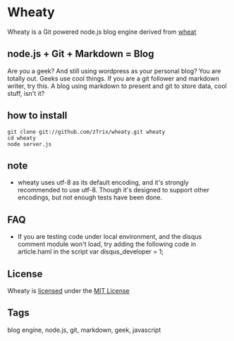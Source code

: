 # Wheaty

Wheaty is a Git powered node.js blog engine derived from [wheat]

## node.js + Git + Markdown = Blog
Are you a geek? And still using wordpress as your personal blog? You are totally out. Geeks use cool things. If you are a git follower and markdown writer, try this. A blog using markdown to present and git to store data, cool stuff, isn't it?

## how to install
    git clone git://github.com/zTrix/wheaty.git wheaty
    cd wheaty
    node server.js

## note
* wheaty uses utf-8 as its default encoding, and it's strongly recommended to use utf-8. Though it's designed to support other encodings, but not enough tests have been done.

## FAQ
* If you are testing code under local environment, and the disqus comment module won't load, try adding the following code in article.haml in the script
    var disqus_developer = 1;


## License
Wheaty is [licensed] under the [MIT License]

## Tags
 blog engine, node.js, git, markdown, geek, javascript

[wheat]:https://github.com/creationix/wheat
[licensed]:https://github.com/zTrix/wheaty/blob/master/LICENSE
[MIT License]:http://creativecommons.org/licenses/MIT/
